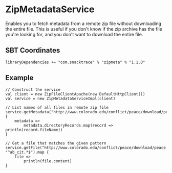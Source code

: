 # ZipMetadataService

Enables you to fetch metadata from a remote zip file without
downloading the entire file. This is useful if you don't know if the
zip archive has the file you're looking for, and you don't want to
download the entire file.

## SBT Coordinates

```
libraryDependencies += "com.snacktrace" % "zipmeta" % "1.1.0"
```

## Example

```
// Construct the service
val client = new ZipFileClientApache(new DefaultHttpClient())
val service = new ZipMetadataServiceImpl(client)

// List names of all files in remote zip file
service.getMetadata("http://www.colorado.edu/conflict/peace/download/peace.zip").map {
    metadata =>
        metadata.directoryRecords.map(record => println(record.fileName))
}

// Get a file that matches the given pattern
service.getFile("http://www.colorado.edu/conflict/peace/download/peace.zip", "^ab_cit.*$").map {
    file =>
        println(file.content)
}
```